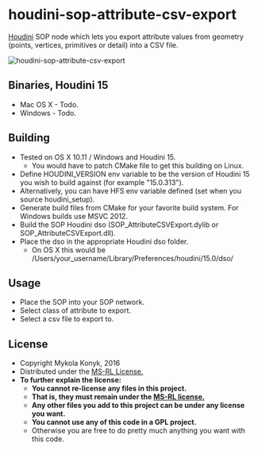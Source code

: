 # houdini-sop-attribute-csv-export

[Houdini](http://www.sidefx.com/index.php) SOP node which lets you export attribute values from geometry (points, vertices, primitives or detail) into a CSV file.

![houdini-sop-attribute-csv-export](http://i.imgur.com/0rweGm1.png)

## Binaries, Houdini 15
* Mac OS X - Todo. 
* Windows - Todo. 

## Building

* Tested on OS X 10.11 / Windows and Houdini 15.
  * You would have to patch CMake file to get this building on Linux.
* Define HOUDINI_VERSION env variable to be the version of Houdini 15 you wish to build against (for example "15.0.313").
* Alternatively, you can have HFS env variable defined (set when you source houdini_setup).
* Generate build files from CMake for your favorite build system. For Windows builds use MSVC 2012.
* Build the SOP Houdini dso (SOP_AttributeCSVExport.dylib or SOP_AttributeCSVExport.dll).
* Place the dso in the appropriate Houdini dso folder.
  * On OS X this would be /Users/your_username/Library/Preferences/houdini/15.0/dso/

## Usage

* Place the SOP into your SOP network.
* Select class of attribute to export.
* Select a csv file to export to.

## License

* Copyright Mykola Konyk, 2016
* Distributed under the [MS-RL License.](http://opensource.org/licenses/MS-RL)
* **To further explain the license:**
  * **You cannot re-license any files in this project.**
  * **That is, they must remain under the [MS-RL license.](http://opensource.org/licenses/MS-RL)**
  * **Any other files you add to this project can be under any license you want.**
  * **You cannot use any of this code in a GPL project.**
  * Otherwise you are free to do pretty much anything you want with this code.
